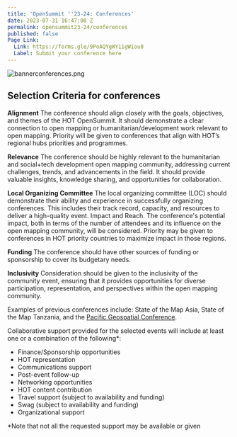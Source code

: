 ```yaml
---
title: 'OpenSummit ''23-24: Conferences'
date: 2023-07-31 16:47:00 Z
permalink: opensummit23-24/conferences
published: false
Page Link:
  Link: https://forms.gle/9PoAQYgWY1igWiou8
  Label: Submit your conference here
---
```


![bannerconferences.png](/uploads/bannerconferences.png)

## Selection Criteria for conferences

**Alignment**
The conference should align closely with the goals, objectives, and themes of the HOT OpenSummit. It should demonstrate a clear connection to open mapping or humanitarian/development work relevant to open mapping. Priority will be given to conferences that align with HOT’s regional hubs priorities and programmes.

**Relevance**
The conference should be highly relevant to the humanitarian and social+tech development open mapping community, addressing current challenges, trends, and advancements in the field. It should provide valuable insights, knowledge sharing, and opportunities for collaboration.

**Local Organizing Committee**
The local organizing committee (LOC) should demonstrate their ability and experience in successfully organizing conferences. This includes their track record, capacity, and resources to deliver a high-quality event.
Impact and Reach. The conference's potential impact, both in terms of the number of attendees and its influence on the open mapping community, will be considered. Priority may be given to conferences in HOT priority countries to maximize impact in those regions.

**Funding**
The conference should have other sources of funding or sponsorship to cover its budgetary needs.

**Inclusivity**
Consideration should be given to the inclusivity of the community event, ensuring that it provides opportunities for diverse participation, representation, and perspectives within the open mapping community.

Examples of previous conferences include: State of the Map Asia, State of the Map Tanzania, and the [Pacific Geospatial Conference](https://osgeo-oceania.org/pacific-geospatial-conference/).

Collaborative support provided for the selected events will include at least one or a combination of the following*: 
* Finance/Sponsorship opportunities
* HOT representation
* Communications support
* Post-event follow-up
* Networking opportunities
* HOT content contribution
* Travel support (subject to availability and funding)
* Swag (subject to availability and funding)
* Organizational support

*Note that not all the requested support may be available or given
